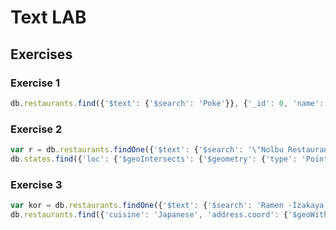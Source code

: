 # Text LAB

## Exercises

### Exercise 1

```javascript
db.restaurants.find({'$text': {'$search': 'Poke'}}, {'_id': 0, 'name': 1, 'address': 1});
```

### Exercise 2

```javascript
var r = db.restaurants.findOne({'$text': {'$search': '\"Nolbu Restaurant\"'}});
db.states.find({'loc': {'$geoIntersects': {'$geometry': {'type': 'Point', 'coordinates': r["address"]["coord"]}}}}, {'name': 1, '_id': 0});
```

### Exercise 3

```javascript
var kor = db.restaurants.findOne({'$text': {'$search': 'Ramen -Izakaya'}, 'cuisine': 'Korean'});
db.restaurants.find({'cuisine': 'Japanese', 'address.coord': {'$geoWithin': {'$centerSphere': [kor['address']['coord'], 0.15 / 6378.1]}}});
```

